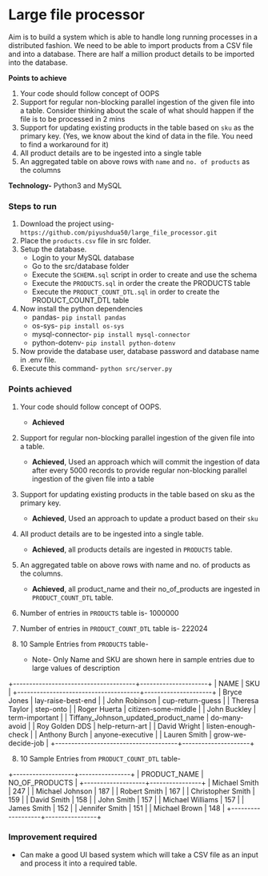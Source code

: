 # Large file processor 
Aim is to build a system which is able to handle long running processes in a distributed fashion. We need to be able to import products from a CSV file and into a database. There are half a million product details to be imported into the database.


**Points to achieve**
1. Your code should follow concept of OOPS
2. Support for regular non-blocking parallel ingestion of the given file into a table. Consider thinking about the scale of what should happen if the file is to be processed in 2 mins
3. Support for updating existing products in the table based on `sku` as the primary key. (Yes, we know about the kind of data in the file. You need to find a workaround for it)
4. All product details are to be ingested into a single table
5. An aggregated table on above rows with `name` and `no. of products` as the columns


**Technology-** Python3 and MySQL


### Steps to run
1. Download the project using- `https://github.com/piyushdua50/large_file_processor.git`
2. Place the `products.csv` file in src folder.
3. Setup the database.
   * Login to your MySQL database
   * Go to the src/database folder
   * Execute the `SCHEMA.sql` script in order to create and use the schema
   * Execute the `PRODUCTS.sql` in order the create the PRODUCTS table
   * Execute the `PRODUCT_COUNT_DTL.sql` in order to create the PRODUCT_COUNT_DTL table
4. Now install the python dependencies
   * pandas- `pip install pandas`
   * os-sys- `pip install os-sys`
   * mysql-connector- `pip install mysql-connector`
   * python-dotenv- `pip install python-dotenv`
5. Now provide the database user, database password and database name in .env file.
6. Execute this command- `python src/server.py`


### Points achieved
1. Your code should follow concept of OOPS. 
   * **Achieved**
2. Support for regular non-blocking parallel ingestion of the given file into a table. 
   * **Achieved**, Used an approach which will commit the ingestion of data after every 5000 records to provide regular non-blocking parallel ingestion of the given file into a table   
3. Support for updating existing products in the table based on sku as the primary key.
   * **Achieved**, Used an approach to update a product based on their `sku`    
4. All product details are to be ingested into a single table.
   * **Achieved**, all products details are ingested in `PRODUCTS` table. 
5. An aggregated table on above rows with name and no. of products as the columns.
   * **Achieved**, all product_name and their no_of_products are ingested in `PRODUCT_COUNT_DTL` table.

6. Number of entries in `PRODUCTS` table is- 1000000
7. Number of entries in `PRODUCT_COUNT_DTL` table is- 222024
8. 10 Sample Entries from `PRODUCTS` table-
   * Note- Only Name and SKU are shown here in sample entries due to large values of description
     
 +--------------------------------------+---------------------+
| NAME                                 | SKU                 |
+--------------------------------------+---------------------+
| Bryce Jones                          | lay-raise-best-end  |
| John Robinson                        | cup-return-guess    |
| Theresa Taylor                       | step-onto           |
| Roger Huerta                         | citizen-some-middle |
| John Buckley                         | term-important      |
| Tiffany_Johnson_updated_product_name | do-many-avoid       |
| Roy Golden DDS                       | help-return-art     |
| David Wright                         | listen-enough-check |
| Anthony Burch                        | anyone-executive    |
| Lauren Smith                         | grow-we-decide-job  |
+--------------------------------------+---------------------+

8. 10 Sample Entries from `PRODUCT_COUNT_DTL` table-

+-------------------+----------------+
| PRODUCT_NAME      | NO_OF_PRODUCTS |
+-------------------+----------------+
| Michael Smith     |            247 |
| Michael Johnson   |            187 |
| Robert Smith      |            167 |
| Christopher Smith |            159 |
| David Smith       |            158 |
| John Smith        |            157 |
| Michael Williams  |            157 |
| James Smith       |            152 |
| Jennifer Smith    |            151 |
| Michael Brown     |            148 |
+-------------------+----------------+


### Improvement required
* Can make a good UI based system which will take a CSV file as an input and process it into a required table.


